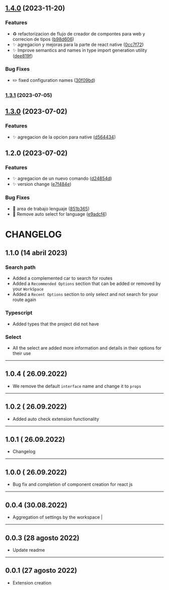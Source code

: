 

## [1.4.0](https://github.com/JavGt/vscode-component-creator/compare/v1.3.1...v1.4.0) (2023-11-20)


### Features

* :recycle: refactorizacion de flujo de creador de compontes para web y correcion de tipos ([b98d606](https://github.com/JavGt/vscode-component-creator/commit/b98d606156d7ea97a4c33f03f5a68d13a6775418))
* :sparkles: agregacion y mejoras para la parte de react native ([0cc7f72](https://github.com/JavGt/vscode-component-creator/commit/0cc7f722321cf14db297a3c1b35f286ca485eabe))
* :sparkles: Improve semantics and names in type import generation utility ([dee819f](https://github.com/JavGt/vscode-component-creator/commit/dee819f28560a07562ae4a7815865b491a199dc7))


### Bug Fixes

* :pencil2: fixed configuration names ([30f09bd](https://github.com/JavGt/vscode-component-creator/commit/30f09bdd08d0ed1215a9843d9fc8181157422ed2))

### [1.3.1](https://github.com/JavGt/component-creator/compare/v1.3.0...v1.3.1) (2023-07-05)

## [1.3.0](https://github.com/JavGt/component-creator/compare/v1.2.0...v1.3.0) (2023-07-02)

### Features

- :sparkles: agregacion de la opcion para native ([d564434](https://github.com/JavGt/component-creator/commit/d564434c60d725b12a3d606763e6eff3755c8e01))

## 1.2.0 (2023-07-02)

### Features

- :sparkles: agregacion de un nuevo comando ([d24854d](https://github.com/JavGt/component-creator/commit/d24854decd63e62e47c1194f853450bdbd7232e6))
- :sparkles: version change ([e7f484e](https://github.com/JavGt/component-creator/commit/e7f484e6e11458ec0e165859c5c2282f3ec99ce8))

### Bug Fixes

- :bug: area de trabajo lenguaje ([851b365](https://github.com/JavGt/component-creator/commit/851b365a48057cd4b258a0745bd42d4adfcc931e))
- :bug: Remove auto select for language ([e9adcf4](https://github.com/JavGt/component-creator/commit/e9adcf44cf765b1aa412d0a68491bbd70d80df70))

# CHANGELOG

## 1.1.0 (14 abril 2023)

### Search path

- Added a complemented car to search for routes
- Added a `Recommended Options` section that can be added or removed by your `WorkSpace`
- Added a `Recent Options` section to only select and not search for your route again

### Typescript

- Added types that the project did not have

### Select

- All the select are added more information and details in their options for their use

---

## 1.0.4 ( 26.09.2022)

- We remove the default `interface` name and change it to `props`

---

## 1.0.2 ( 26.09.2022)

- Added auto check extension functionality

---

## 1.0.1 ( 26.09.2022)

- Changelog

---

## 1.0.0 ( 26.09.2022)

- Bug fix and completion of component creation for react js

---

## 0.0.4 (30.08.2022)

- Aggregation of settings by the workspace |

---

## 0.0.3 (28 agosto 2022)

- Update readme

---

## 0.0.1 (27 agosto 2022)

- Extension creation
